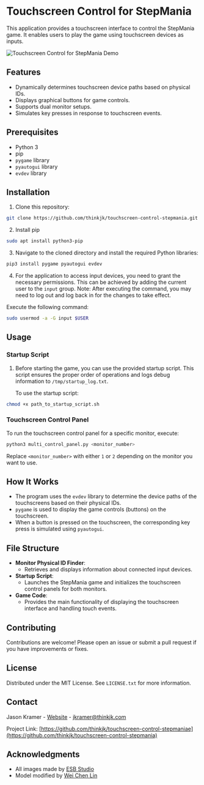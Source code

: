
Touchscreen Control for StepMania
=================================

This application provides a touchscreen interface to control the StepMania game. It enables users to play the game using touchscreen devices as inputs.

![Touchscreen Control for StepMania Demo](https://chat.openai.com/c/demo-image-placeholder.png)

Features
--------

-   Dynamically determines touchscreen device paths based on physical IDs.
-   Displays graphical buttons for game controls.
-   Supports dual monitor setups.
-   Simulates key presses in response to touchscreen events.

Prerequisites
-------------

-   Python 3
-   pip
-   `pygame` library
-   `pyautogui` library
-   `evdev` library

Installation
------------

1.  Clone this repository:

```bash
git clone https://github.com/thinkjk/touchscreen-control-stepmania.git
``````
2. Install pip
```bash
sudo apt install python3-pip
```
3.   Navigate to the cloned directory and install the required Python libraries:
```bash
pip3 install pygame pyautogui evdev
```
4. For the application to access input devices, you need to grant the necessary permissions. This can be achieved by adding the current user to the `input` group. Note: After executing the command, you may need to log out and log back in for the changes to take effect.

Execute the following command:

```bash
sudo usermod -a -G input $USER
```

Usage
-----

### Startup Script

1.  Before starting the game, you can use the provided startup script. This script ensures the proper order of operations and logs debug information to `/tmp/startup_log.txt`.

    To use the startup script:

```bash
chmod +x path_to_startup_script.sh
``````
### Touchscreen Control Panel

To run the touchscreen control panel for a specific monitor, execute:

```bash
python3 multi_control_panel.py <monitor_number>
``````
Replace `<monitor_number>` with either `1` or `2` depending on the monitor you want to use.

How It Works
------------

-   The program uses the `evdev` library to determine the device paths of the touchscreens based on their physical IDs.
-   `pygame` is used to display the game controls (buttons) on the touchscreen.
-   When a button is pressed on the touchscreen, the corresponding key press is simulated using `pyautogui`.

File Structure
--------------

-   **Monitor Physical ID Finder**:
    -   Retrieves and displays information about connected input devices.
-   **Startup Script**:
    -   Launches the StepMania game and initializes the touchscreen control panels for both monitors.
-   **Game Code**:
    -   Provides the main functionality of displaying the touchscreen interface and handling touch events.

Contributing
------------

Contributions are welcome! Please open an issue or submit a pull request if you have improvements or fixes.

License
-------

Distributed under the MIT License. See `LICENSE.txt` for more information.


<!-- CONTACT -->
## Contact

Jason Kramer - [Website](thinkjk.com) - jkramer@thinkjk.com

Project Link: [https://github.com/thinkjk/touchscreen-control-stepmaniae](https://github.com/thinkjk/touchscreen-control-stepmania)



<!-- ACKNOWLEDGMENTS -->
## Acknowledgments

* All images made by [ESB Studio](https://www.instagram.com/esbstudios/)
* Model modified by [Wei Chen Lin](???)



<!-- #!/bin/bash

# Log file for debugging
LOG_FILE="/tmp/startup_log.txt"

# Update the package list and install necessary dependencies
sudo apt-get update
sudo apt-get install -y python3-pip libsdl-image1.2-dev libsdl-mixer1.2-dev libsdl-ttf2.0-dev libsdl1.2-dev libsmpeg-dev python3-numpy subversion libportmidi-dev ffmpeg libswscale-dev libavformat-dev libavcodec-dev x11-xserver-utils evtest

# Install Python packages
pip3 install pygame pyautogui evdev

# Add the current user to the input group to grant permissions to access input devices
sudo usermod -a -G input $USER

# Notify user to log out and log back in for group changes to take effect
echo "Please log out and log back in to apply group changes."

#disable xhost access control
xhost +

# Start itgmania
/opt/itgmania/itgmania &

# Wait for 5 seconds for correct order of operations
sleep 5

# Start the first monitor Python script 
python3 /home/jason/touchscreen-control-stepmania/multi_control_panel.py 1 >> $LOG_FILE 2>&1 &

# Start the second monitor Python script
python3 /home/jason/touchscreen-control-stepmania/multi_control_panel.py 2 >> $LOG_FILE 2>&1 & -->
